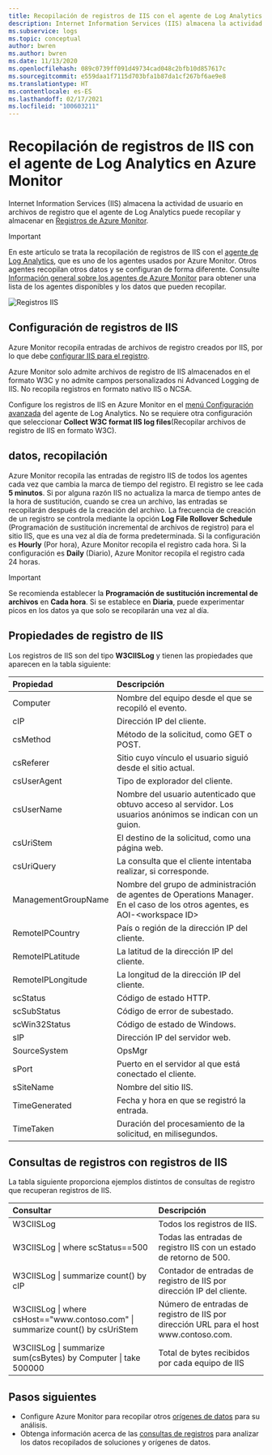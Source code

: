 ```yaml
---
title: Recopilación de registros de IIS con el agente de Log Analytics en Azure Monitor
description: Internet Information Services (IIS) almacena la actividad de usuario en archivos de registro que Azure Monitor puede recopilar.  En este artículo se describe cómo configurar la recopilación de registros de IIS y detalles de los registros que crean en Azure Monitor.
ms.subservice: logs
ms.topic: conceptual
author: bwren
ms.author: bwren
ms.date: 11/13/2020
ms.openlocfilehash: 089c0739ff091d49734cad048c2bfb10d857617c
ms.sourcegitcommit: e559daa1f7115d703bfa1b87da1cf267bf6ae9e8
ms.translationtype: HT
ms.contentlocale: es-ES
ms.lasthandoff: 02/17/2021
ms.locfileid: "100603211"
---
```

# <a name="collect-iis-logs-with-log-analytics-agent-in-azure-monitor"></a>Recopilación de registros de IIS con el agente de Log Analytics en Azure Monitor
Internet Information Services (IIS) almacena la actividad de usuario en archivos de registro que el agente de Log Analytics puede recopilar y almacenar en [Registros de Azure Monitor](../platform/data-platform.md).

> [!IMPORTANT]
> En este artículo se trata la recopilación de registros de IIS con el [agente de Log Analytics](../platform/log-analytics-agent.md), que es uno de los agentes usados por Azure Monitor. Otros agentes recopilan otros datos y se configuran de forma diferente. Consulte [Información general sobre los agentes de Azure Monitor](../agents/agents-overview.md) para obtener una lista de los agentes disponibles y los datos que pueden recopilar.

![Registros IIS](media/data-sources-iis-logs/overview.png)

## <a name="configuring-iis-logs"></a>Configuración de registros de IIS
Azure Monitor recopila entradas de archivos de registro creados por IIS, por lo que debe [configurar IIS para el registro](/previous-versions/orphan-topics/ws.11/hh831775(v=ws.11)).

Azure Monitor solo admite archivos de registro de IIS almacenados en el formato W3C y no admite campos personalizados ni Advanced Logging de IIS. No recopila registros en formato nativo IIS o NCSA.

Configure los registros de IIS en Azure Monitor en el [menú Configuración avanzada](../agents/agent-data-sources.md#configuring-data-sources) del agente de Log Analytics.  No se requiere otra configuración que seleccionar **Collect W3C format IIS log files**(Recopilar archivos de registro de IIS en formato W3C).


## <a name="data-collection"></a>datos, recopilación
Azure Monitor recopila las entradas de registro IIS de todos los agentes cada vez que cambia la marca de tiempo del registro. El registro se lee cada **5 minutos**. Si por alguna razón IIS no actualiza la marca de tiempo antes de la hora de sustitución, cuando se crea un archivo, las entradas se recopilarán después de la creación del archivo. La frecuencia de creación de un registro se controla mediante la opción **Log File Rollover Schedule** (Programación de sustitución incremental de archivos de registro) para el sitio IIS, que es una vez al día de forma predeterminada. Si la configuración es **Hourly** (Por hora), Azure Monitor recopila el registro cada hora. Si la configuración es **Daily** (Diario), Azure Monitor recopila el registro cada 24 horas.

> [!IMPORTANT]
> Se recomienda establecer la **Programación de sustitución incremental de archivos** en **Cada hora**. Si se establece en **Diaria**, puede experimentar picos en los datos ya que solo se recopilarán una vez al día.

## <a name="iis-log-record-properties"></a>Propiedades de registro de IIS
Los registros de IIS son del tipo **W3CIISLog** y tienen las propiedades que aparecen en la tabla siguiente:

| Propiedad | Descripción |
|:--- |:--- |
| Computer |Nombre del equipo desde el que se recopiló el evento. |
| cIP |Dirección IP del cliente. |
| csMethod |Método de la solicitud, como GET o POST. |
| csReferer |Sitio cuyo vínculo el usuario siguió desde el sitio actual. |
| csUserAgent |Tipo de explorador del cliente. |
| csUserName |Nombre del usuario autenticado que obtuvo acceso al servidor. Los usuarios anónimos se indican con un guion. |
| csUriStem |El destino de la solicitud, como una página web. |
| csUriQuery |La consulta que el cliente intentaba realizar, si corresponde. |
| ManagementGroupName |Nombre del grupo de administración de agentes de Operations Manager.  En el caso de los otros agentes, es AOI-\<workspace ID\> |
| RemoteIPCountry |País o región de la dirección IP del cliente. |
| RemoteIPLatitude |La latitud de la dirección IP del cliente. |
| RemoteIPLongitude |La longitud de la dirección IP del cliente. |
| scStatus |Código de estado HTTP. |
| scSubStatus |Código de error de subestado. |
| scWin32Status |Código de estado de Windows. |
| sIP |Dirección IP del servidor web. |
| SourceSystem |OpsMgr |
| sPort |Puerto en el servidor al que está conectado el cliente. |
| sSiteName |Nombre del sitio IIS. |
| TimeGenerated |Fecha y hora en que se registró la entrada. |
| TimeTaken |Duración del procesamiento de la solicitud, en milisegundos. |

## <a name="log-queries-with-iis-logs"></a>Consultas de registros con registros de IIS
La tabla siguiente proporciona ejemplos distintos de consultas de registro que recuperan registros de IIS.

| Consultar | Descripción |
|:--- |:--- |
| W3CIISLog |Todos los registros de IIS. |
| W3CIISLog &#124; where scStatus==500 |Todas las entradas de registro IIS con un estado de retorno de 500. |
| W3CIISLog &#124; summarize count() by cIP |Contador de entradas de registro de IIS por dirección IP del cliente. |
| W3CIISLog &#124; where csHost=="www\.contoso.com" &#124; summarize count() by csUriStem |Número de entradas de registro de IIS por dirección URL para el host www\.contoso.com. |
| W3CIISLog &#124; summarize sum(csBytes) by Computer &#124; take 500000 |Total de bytes recibidos por cada equipo de IIS |

## <a name="next-steps"></a>Pasos siguientes
* Configure Azure Monitor para recopilar otros [orígenes de datos](../agents/agent-data-sources.md) para su análisis.
* Obtenga información acerca de las [consultas de registros](../log-query/log-query-overview.md) para analizar los datos recopilados de soluciones y orígenes de datos.
